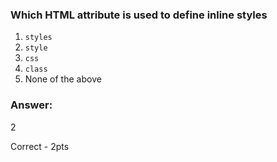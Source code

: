 ### Which HTML attribute is used to define inline styles

1. `styles`
2. `style`
3. `css`
4. `class`
5. None of the above


### Answer:
2

Correct - 2pts
